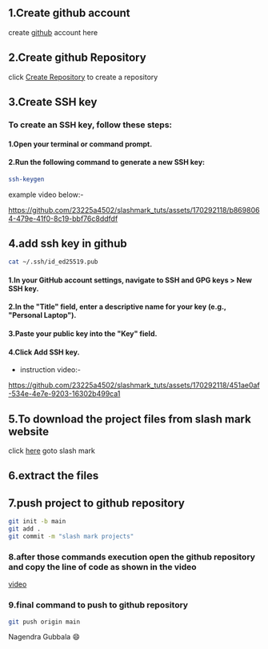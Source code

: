 ## 1.Create github account

create [github](https://github.com/) account here

## 2.Create github Repository

click [Create Repository](https://github.com/new) to create a repository

## 3.Create SSH key

### To create an SSH key, follow these steps:

#### 1.Open your terminal or command prompt.

#### 2.Run the following command to generate a new SSH key:

```bash
ssh-keygen
```

example video below:-

https://github.com/23225a4502/slashmark_tuts/assets/170292118/b8698064-479e-41f0-8c19-bbf76c8ddfdf

## 4.add ssh key in github

```bash
cat ~/.ssh/id_ed25519.pub
```

#### 1.In your GitHub account settings, navigate to SSH and GPG keys > New SSH key.

#### 2.In the "Title" field, enter a descriptive name for your key (e.g., "Personal Laptop").

#### 3.Paste your public key into the "Key" field.

#### 4.Click Add SSH key.
- instruction video:-

https://github.com/23225a4502/slashmark_tuts/assets/170292118/451ae0af-534e-4e7e-9203-16302b499ca1


## 5.To download the project files from slash mark website

click [here](https://slashmark.cloud/login1.php) goto slash mark

## 6.extract the files

## 7.push project to github repository

```bash
git init -b main
git add .
git commit -m "slash mark projects"
```

### 8.after those commands execution open the github repository and copy the line of code as shown in the **video**

[video]()

### 9.final command to push to github repository

```bash
git push origin main
```

Nagendra Gubbala 😄
